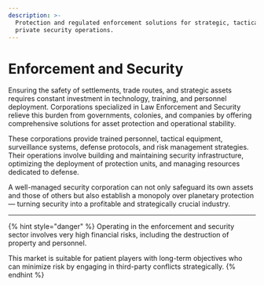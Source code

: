 ```yaml
---
description: >-
  Protection and regulated enforcement solutions for strategic, tactical, and
  private security operations.
---
```


# Enforcement and Security

Ensuring the safety of settlements, trade routes, and strategic assets requires constant investment in technology, training, and personnel deployment. Corporations specialized in Law Enforcement and Security relieve this burden from governments, colonies, and companies by offering comprehensive solutions for asset protection and operational stability.

These corporations provide trained personnel, tactical equipment, surveillance systems, defense protocols, and risk management strategies. Their operations involve building and maintaining security infrastructure, optimizing the deployment of protection units, and managing resources dedicated to defense.

A well-managed security corporation can not only safeguard its own assets and those of others but also establish a monopoly over planetary protection — turning security into a profitable and strategically crucial industry.

***

{% hint style="danger" %}
Operating in the enforcement and security sector involves very high financial risks, including the destruction of property and personnel.

This market is suitable for patient players with long-term objectives who can minimize risk by engaging in third-party conflicts strategically.
{% endhint %}
